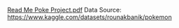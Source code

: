[Read Me Poke Project.pdf](https://github.com/user-attachments/files/20596505/Read.Me.Poke.Project.pdf)
Data Source: https://www.kaggle.com/datasets/rounakbanik/pokemon
